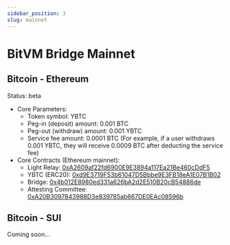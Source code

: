 ```yaml
---
sidebar_position: 3
slug: mainnet
---
```


# BitVM Bridge Mainnet

## Bitcoin - Ethereum

Status: beta
- Core Parameters:
    - Token symbol: YBTC
    - Peg-in (deposit) amount: 0.001 BTC
    - Peg-out (withdraw) amount: 0.001 YBTC
    - Service fee amount: 0.0001 BTC (For example, if a user withdraws 0.001 YBTC, they will receive 0.0009 BTC after deducting the service fee)
- Core Contracts (Ethereum mainnet):
    - Light Relay: [0xA2609af22fd6900E9E3894a117Ea21Be460cDdF5](https://etherscan.io/address/0xA2609af22fd6900E9E3894a117Ea21Be460cDdF5)
    - YBTC (ERC20): [0xd9E3719F53b61047D5Bbbe9E3FB18eA1E07B1B02](https://etherscan.io/address/0xd9E3719F53b61047D5Bbbe9E3FB18eA1E07B1B02)
    - Bridge: [0x4b012E8980ed331a626bA2d2E510B20cB54886de](https://etherscan.io/address/0x4b012E8980ed331a626bA2d2E510B20cB54886de)
    - Attesting Committee: [0xA20B3097843988D3e839785ab667DE0EAc08596b](https://etherscan.io/address/0xA20B3097843988D3e839785ab667DE0EAc08596b)



## Bitcoin - SUI

Coming soon...
